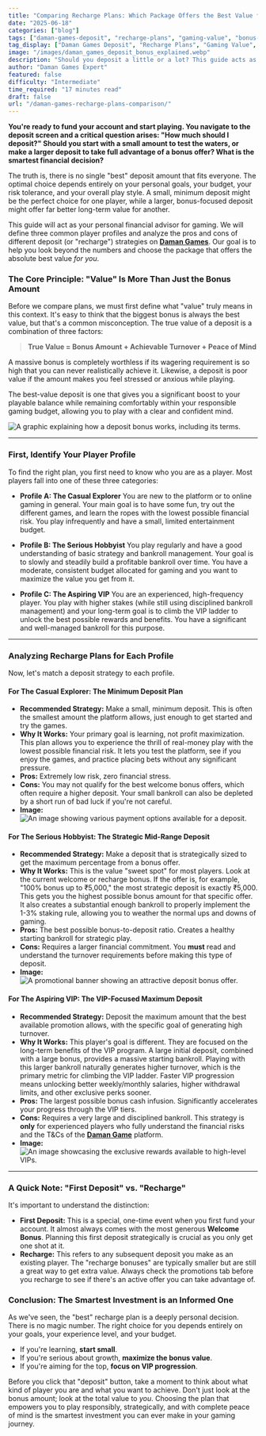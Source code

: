 ```yaml
---
title: "Comparing Recharge Plans: Which Package Offers the Best Value for You?"
date: "2025-06-18"
categories: ["blog"]
tags: ["daman-games-deposit", "recharge-plans", "gaming-value", "bonus-strategy", "bankroll-building"]
tag_display: ["Daman Games Deposit", "Recharge Plans", "Gaming Value", "Bonus Strategy", "Bankroll Building"]
image: "/images/daman_games_deposit_bonus_explained.webp"
description: "Should you deposit a little or a lot? This guide acts as your financial advisor, breaking down different deposit strategies for every type of player to help you get the absolute best value for your money."
author: "Daman Games Expert"
featured: false
difficulty: "Intermediate"
time_required: "17 minutes read"
draft: false
url: "/daman-games-recharge-plans-comparison/"
---
```


**You're ready to fund your account and start playing. You navigate to the deposit screen and a critical question arises: "How much should I deposit?" Should you start with a small amount to test the waters, or make a larger deposit to take full advantage of a bonus offer? What is the smartest financial decision?**

The truth is, there is no single "best" deposit amount that fits everyone. The optimal choice depends entirely on your personal goals, your budget, your risk tolerance, and your overall play style. A small, minimum deposit might be the perfect choice for one player, while a larger, bonus-focused deposit might offer far better long-term value for another.

This guide will act as your personal financial advisor for gaming. We will define three common player profiles and analyze the pros and cons of different deposit (or "recharge") strategies on **[Daman Games](https://daman-game.world "Daman Games")**. Our goal is to help you look beyond the numbers and choose the package that offers the absolute best value *for you*.

### **The Core Principle: "Value" Is More Than Just the Bonus Amount**

Before we compare plans, we must first define what "value" truly means in this context. It's easy to think that the biggest bonus is always the best value, but that's a common misconception. The true value of a deposit is a combination of three factors:

> **True Value = Bonus Amount + Achievable Turnover + Peace of Mind**

A massive bonus is completely worthless if its wagering requirement is so high that you can never realistically achieve it. Likewise, a deposit is poor value if the amount makes you feel stressed or anxious while playing.

The best-value deposit is one that gives you a significant boost to your playable balance while remaining comfortably within your responsible gaming budget, allowing you to play with a clear and confident mind.

![A graphic explaining how a deposit bonus works, including its terms.](/images/daman_games_deposit_bonus_explained.webp)

---

### **First, Identify Your Player Profile**

To find the right plan, you first need to know who you are as a player. Most players fall into one of these three categories:

* **Profile A: The Casual Explorer**
    You are new to the platform or to online gaming in general. Your main goal is to have some fun, try out the different games, and learn the ropes with the lowest possible financial risk. You play infrequently and have a small, limited entertainment budget.

* **Profile B: The Serious Hobbyist**
    You play regularly and have a good understanding of basic strategy and bankroll management. Your goal is to slowly and steadily build a profitable bankroll over time. You have a moderate, consistent budget allocated for gaming and you want to maximize the value you get from it.

* **Profile C: The Aspiring VIP**
    You are an experienced, high-frequency player. You play with higher stakes (while still using disciplined bankroll management) and your long-term goal is to climb the VIP ladder to unlock the best possible rewards and benefits. You have a significant and well-managed bankroll for this purpose.

---

### **Analyzing Recharge Plans for Each Profile**

Now, let's match a deposit strategy to each profile.

#### **For The Casual Explorer: The Minimum Deposit Plan**

* **Recommended Strategy:** Make a small, minimum deposit. This is often the smallest amount the platform allows, just enough to get started and try the games.
* **Why It Works:** Your primary goal is learning, not profit maximization. This plan allows you to experience the thrill of real-money play with the lowest possible financial risk. It lets you test the platform, see if you enjoy the games, and practice placing bets without any significant pressure.
* **Pros:** Extremely low risk, zero financial stress.
* **Cons:** You may not qualify for the best welcome bonus offers, which often require a higher deposit. Your small bankroll can also be depleted by a short run of bad luck if you're not careful.
* **Image:** ![An image showing various payment options available for a deposit.](/images/daman_games_payment_options.webp)

#### **For The Serious Hobbyist: The Strategic Mid-Range Deposit**

* **Recommended Strategy:** Make a deposit that is strategically sized to get the maximum percentage from a bonus offer.
* **Why It Works:** This is the value "sweet spot" for most players. Look at the current welcome or recharge bonus. If the offer is, for example, "100% bonus up to ₹5,000," the most strategic deposit is exactly ₹5,000. This gets you the highest possible bonus amount for that specific offer. It also creates a substantial enough bankroll to properly implement the 1-3% staking rule, allowing you to weather the normal ups and downs of gaming.
* **Pros:** The best possible bonus-to-deposit ratio. Creates a healthy starting bankroll for strategic play.
* **Cons:** Requires a larger financial commitment. You **must** read and understand the turnover requirements before making this type of deposit.
* **Image:** ![A promotional banner showing an attractive deposit bonus offer.](/images/daman_games_promo_banner.webp)

#### **For The Aspiring VIP: The VIP-Focused Maximum Deposit**

* **Recommended Strategy:** Deposit the maximum amount that the best available promotion allows, with the specific goal of generating high turnover.
* **Why It Works:** This player's goal is different. They are focused on the long-term benefits of the VIP program. A large initial deposit, combined with a large bonus, provides a massive starting bankroll. Playing with this larger bankroll naturally generates higher turnover, which is the primary metric for climbing the VIP ladder. Faster VIP progression means unlocking better weekly/monthly salaries, higher withdrawal limits, and other exclusive perks sooner.
* **Pros:** The largest possible bonus cash infusion. Significantly accelerates your progress through the VIP tiers.
* **Cons:** Requires a very large and disciplined bankroll. This strategy is **only** for experienced players who fully understand the financial risks and the T&Cs of the **[Daman Game](https://daman-game.world "Daman Game")** platform.
* **Image:** ![An image showcasing the exclusive rewards available to high-level VIPs.](/images/daman_games_exclusive_vip.webp)

---

### **A Quick Note: "First Deposit" vs. "Recharge"**

It's important to understand the distinction:
* **First Deposit:** This is a special, one-time event when you first fund your account. It almost always comes with the most generous **Welcome Bonus**. Planning this first deposit strategically is crucial as you only get one shot at it.
* **Recharge:** This refers to any subsequent deposit you make as an existing player. The "recharge bonuses" are typically smaller but are still a great way to get extra value. Always check the promotions tab before you recharge to see if there's an active offer you can take advantage of.

### **Conclusion: The Smartest Investment is an Informed One**

As we've seen, the "best" recharge plan is a deeply personal decision. There is no magic number. The right choice for you depends entirely on your goals, your experience level, and your budget.

* If you're learning, **start small**.
* If you're serious about growth, **maximize the bonus value**.
* If you're aiming for the top, **focus on VIP progression**.

Before you click that "deposit" button, take a moment to think about what kind of player you are and what you want to achieve. Don't just look at the bonus amount; look at the total value to *you*. Choosing the plan that empowers you to play responsibly, strategically, and with complete peace of mind is the smartest investment you can ever make in your gaming journey.